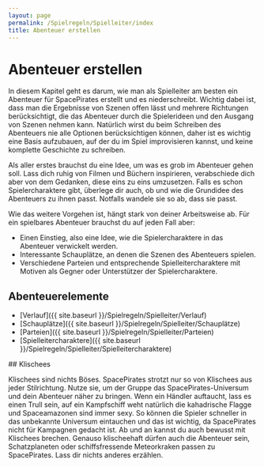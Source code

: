 ```yaml
---
layout: page
permalink: /Spielregeln/Spielleiter/index
title: Abenteuer erstellen
---
```


# Abenteuer erstellen

In diesem Kapitel geht es darum, wie man als Spielleiter am besten ein Abenteuer für SpacePirates erstellt und es niederschreibt. Wichtig dabei ist, dass man die Ergebnisse von Szenen offen lässt und mehrere Richtungen berücksichtigt, die das Abenteuer durch die Spielerideen und den Ausgang von Szenen nehmen kann. Natürlich wirst du beim Schreiben des Abenteuers nie alle Optionen berücksichtigen können, daher ist es wichtig eine Basis aufzubauen, auf der du im Spiel improvisieren kannst, und keine komplette Geschichte zu schreiben.

Als aller erstes brauchst du eine Idee, um was es grob im Abenteuer gehen soll. Lass dich ruhig von Filmen und Büchern inspirieren, verabschiede dich aber von dem Gedanken, diese eins zu eins umzusetzen. Falls es schon Spielercharaktere gibt, überlege dir auch, ob und wie die Grundidee des Abenteuers zu ihnen passt. Notfalls wandele sie so ab, dass sie passt.

Wie das weitere Vorgehen ist, hängt stark von deiner Arbeitsweise ab. Für ein spielbares Abenteuer brauchst du auf jeden Fall aber:

- Einen Einstieg, also eine Idee, wie die Spielercharaktere in das Abenteuer verwickelt werden.
- Interessante Schauplätze, an denen die Szenen des Abenteuers spielen.
- Verschiedene Parteien und entsprechende Spielleitercharaktere mit Motiven als Gegner oder Unterstützer der Spielercharaktere.

## Abenteuerelemente

- [Verlauf]({{ site.baseurl }}/Spielregeln/Spielleiter/Verlauf)
- [Schauplätze]({{ site.baseurl }}/Spielregeln/Spielleiter/Schauplätze)
- [Parteien]({{ site.baseurl }}/Spielregeln/Spielleiter/Parteien)
- [Spielleitercharaktere]({{ site.baseurl }}/Spielregeln/Spielleiter/Spielleitercharaktere)

<div class="hinweis">
## Klischees

Klischees sind nichts Böses. SpacePirates strotzt nur so von Klischees aus jeder Stilrichtung. Nutze sie, um der Gruppe das SpacePirates-Universum und dein Abenteuer näher zu bringen. Wenn ein Händler auftaucht, lass es einen Trull sein, auf ein Kampfschiff weht natürlich die kahadrische Flagge und Spaceamazonen sind immer sexy. So können die Spieler schneller in das unbekannte Universum eintauchen und das ist wichtig, da SpacePirates nicht für Kampagnen gedacht ist. Ab und an kannst du auch bewusst mit Klischees brechen. Genauso klischeehaft dürfen auch die Abenteuer sein, Schatzplaneten oder schiffsfressende Meteorkraken passen zu SpacePirates. Lass dir nichts anderes erzählen.

</div>
